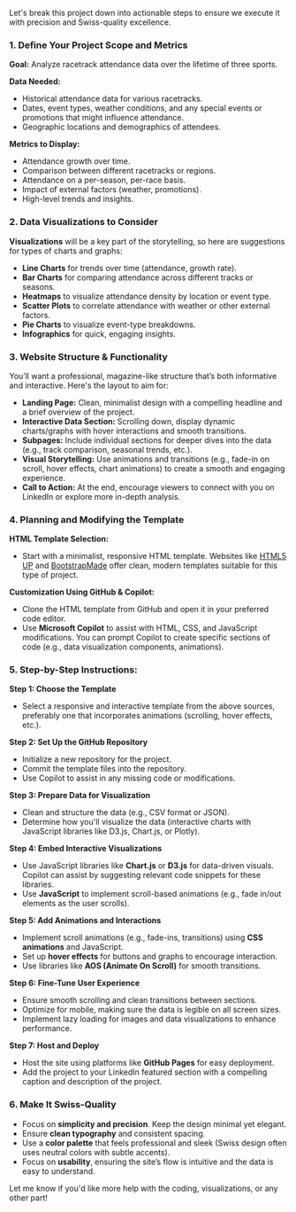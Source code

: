 Let's break this project down into actionable steps to ensure we execute it with precision and Swiss-quality excellence.

### 1. **Define Your Project Scope and Metrics**
   **Goal:** Analyze racetrack attendance data over the lifetime of three sports.

   **Data Needed:**
   - Historical attendance data for various racetracks.
   - Dates, event types, weather conditions, and any special events or promotions that might influence attendance.
   - Geographic locations and demographics of attendees.

   **Metrics to Display:**
   - Attendance growth over time.
   - Comparison between different racetracks or regions.
   - Attendance on a per-season, per-race basis.
   - Impact of external factors (weather, promotions).
   - High-level trends and insights.

### 2. **Data Visualizations to Consider**
   **Visualizations** will be a key part of the storytelling, so here are suggestions for types of charts and graphs:
   - **Line Charts** for trends over time (attendance, growth rate).
   - **Bar Charts** for comparing attendance across different tracks or seasons.
   - **Heatmaps** to visualize attendance density by location or event type.
   - **Scatter Plots** to correlate attendance with weather or other external factors.
   - **Pie Charts** to visualize event-type breakdowns.
   - **Infographics** for quick, engaging insights.

### 3. **Website Structure & Functionality**
   You’ll want a professional, magazine-like structure that’s both informative and interactive. Here's the layout to aim for:
   - **Landing Page:** Clean, minimalist design with a compelling headline and a brief overview of the project.
   - **Interactive Data Section:** Scrolling down, display dynamic charts/graphs with hover interactions and smooth transitions.
   - **Subpages:** Include individual sections for deeper dives into the data (e.g., track comparison, seasonal trends, etc.).
   - **Visual Storytelling:** Use animations and transitions (e.g., fade-in on scroll, hover effects, chart animations) to create a smooth and engaging experience.
   - **Call to Action:** At the end, encourage viewers to connect with you on LinkedIn or explore more in-depth analysis.

### 4. **Planning and Modifying the Template**
   **HTML Template Selection:**
   - Start with a minimalist, responsive HTML template. Websites like [HTML5 UP](https://html5up.net/) and [BootstrapMade](https://bootstrapmade.com/) offer clean, modern templates suitable for this type of project.
   
   **Customization Using GitHub & Copilot:**
   - Clone the HTML template from GitHub and open it in your preferred code editor.
   - Use **Microsoft Copilot** to assist with HTML, CSS, and JavaScript modifications. You can prompt Copilot to create specific sections of code (e.g., data visualization components, animations).
   
### 5. **Step-by-Step Instructions:**
   **Step 1: Choose the Template**
   - Select a responsive and interactive template from the above sources, preferably one that incorporates animations (scrolling, hover effects, etc.).
   
   **Step 2: Set Up the GitHub Repository**
   - Initialize a new repository for the project.
   - Commit the template files into the repository.
   - Use Copilot to assist in any missing code or modifications.

   **Step 3: Prepare Data for Visualization**
   - Clean and structure the data (e.g., CSV format or JSON).
   - Determine how you'll visualize the data (interactive charts with JavaScript libraries like D3.js, Chart.js, or Plotly).

   **Step 4: Embed Interactive Visualizations**
   - Use JavaScript libraries like **Chart.js** or **D3.js** for data-driven visuals. Copilot can assist by suggesting relevant code snippets for these libraries.
   - Use **JavaScript** to implement scroll-based animations (e.g., fade in/out elements as the user scrolls).

   **Step 5: Add Animations and Interactions**
   - Implement scroll animations (e.g., fade-ins, transitions) using **CSS animations** and JavaScript.
   - Set up **hover effects** for buttons and graphs to encourage interaction.
   - Use libraries like **AOS (Animate On Scroll)** for smooth transitions.

   **Step 6: Fine-Tune User Experience**
   - Ensure smooth scrolling and clean transitions between sections.
   - Optimize for mobile, making sure the data is legible on all screen sizes.
   - Implement lazy loading for images and data visualizations to enhance performance.

   **Step 7: Host and Deploy**
   - Host the site using platforms like **GitHub Pages** for easy deployment.
   - Add the project to your LinkedIn featured section with a compelling caption and description of the project.

### 6. **Make It Swiss-Quality**
   - Focus on **simplicity and precision**. Keep the design minimal yet elegant.
   - Ensure **clean typography** and consistent spacing.
   - Use a **color palette** that feels professional and sleek (Swiss design often uses neutral colors with subtle accents).
   - Focus on **usability**, ensuring the site’s flow is intuitive and the data is easy to understand.

Let me know if you'd like more help with the coding, visualizations, or any other part!

